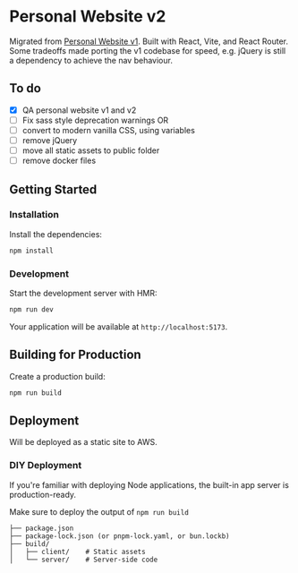 # Personal Website v2

Migrated from [Personal Website v1](https://github.com/melaniebrgr/personal-website). Built with React, Vite, and React Router. Some tradeoffs made porting the v1 codebase for speed, e.g. jQuery is still a dependency to achieve the nav behaviour.

## To do

- [x] QA personal website v1 and v2
- [ ] Fix sass style deprecation warnings OR
- [ ] convert to modern vanilla CSS, using variables
- [ ] remove jQuery
- [ ] move all static assets to public folder
- [ ] remove docker files

## Getting Started

### Installation

Install the dependencies:

```bash
npm install
```

### Development

Start the development server with HMR:

```bash
npm run dev
```

Your application will be available at `http://localhost:5173`.

## Building for Production

Create a production build:

```bash
npm run build
```

## Deployment

Will be deployed as a static site to AWS.

### DIY Deployment

If you're familiar with deploying Node applications, the built-in app server is production-ready.

Make sure to deploy the output of `npm run build`

```
├── package.json
├── package-lock.json (or pnpm-lock.yaml, or bun.lockb)
├── build/
│   ├── client/    # Static assets
│   └── server/    # Server-side code
```
